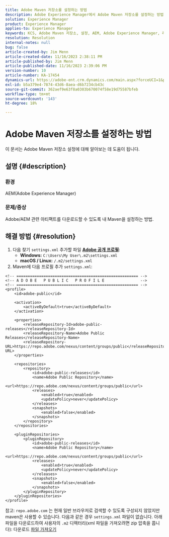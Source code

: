 ```yaml
---
title: Adobe Maven 저장소를 설정하는 방법
description: Adobe Experience Manager에서 Adobe Maven 저장소를 설정하는 방법에 대해 알아봅니다.
solution: Experience Manager
product: Experience Manager
applies-to: Experience Manager
keywords: KCS, Adobe Maven 저장소, 설정, AEM, Adobe Experience Manager, 리포지토리, 방법
resolution: Resolution
internal-notes: null
bug: false
article-created-by: Jim Menn
article-created-date: 11/16/2023 2:38:11 PM
article-published-by: Jim Menn
article-published-date: 11/16/2023 2:39:06 PM
version-number: 10
article-number: KA-17454
dynamics-url: https://adobe-ent.crm.dynamics.com/main.aspx?forceUCI=1&pagetype=entityrecord&etn=knowledgearticle&id=deda13c2-8d84-ee11-8179-6045bd006268
exl-id: b5a379e4-7874-43d6-8aea-d6b7234cb43c
source-git-commit: 362aef9e63f8a0303b670074f58e19d75587bfeb
workflow-type: tm+mt
source-wordcount: '143'
ht-degree: 18%

---
```


# Adobe Maven 저장소를 설정하는 방법


이 문서는 Adobe Maven 저장소 설정에 대해 알아보는 데 도움이 됩니다.

## 설명 {#description}


### <b>환경</b>

AEM(Adobe Experience Manager)



### <b>문제/증상</b>

Adobe/AEM 관련 아티팩트를 다운로드할 수 있도록 내 Maven을 설정하는 방법.


## 해결 방법 {#resolution}


1. 다음 찾기 `settings.xml` 추가할 파일 <b>[Adobe 공개 프로필](https://repo.adobe.com/index.html)</b>:
   - <b>Windows:</b> `C:\Users\My User\.m2\settings.xml`
   - <b> macOS / Linux:</b> `/.m2/settings.xml`
2. Maven에 다음 프로필 추가 `settings.xml`:



```
<!-- ====================================================== -->
<!-- A D O B E   P U B L I C   P R O F I L E                -->
<!-- ====================================================== -->
<profile>
    <id>adobe-public</id>

    <activation>
        <activeByDefault>true</activeByDefault>
    </activation>

    <properties>
        <releaseRepository-Id>adobe-public-releases</releaseRepository-Id>
        <releaseRepository-Name>Adobe Public Releases</releaseRepository-Name>
        <releaseRepository-URL>https://repo.adobe.com/nexus/content/groups/public</releaseRepository-URL>
    </properties>

    <repositories>
        <repository>
            <id>adobe-public-releases</id>
            <name>Adobe Public Repository</name>
            <url>https://repo.adobe.com/nexus/content/groups/public</url>
            <releases>
                <enabled>true</enabled>
                <updatePolicy>never</updatePolicy>
            </releases>
            <snapshots>
                <enabled>false</enabled>
            </snapshots>
        </repository>
    </repositories>

    <pluginRepositories>
        <pluginRepository>
            <id>adobe-public-releases</id>
            <name>Adobe Public Repository</name>
            <url>https://repo.adobe.com/nexus/content/groups/public</url>
            <releases>
                <enabled>true</enabled>
                <updatePolicy>never</updatePolicy>
            </releases>
            <snapshots>
                <enabled>false</enabled>
            </snapshots>
        </pluginRepository>
    </pluginRepositories>
</profile>
```


참고: `repo.adobe.com` 는 현재 일반 브라우저로 검색할 수 있도록 구성되지 않았지만 maven은 사용할 수 있습니다. 다음과 같은 경우 `settings.xml` 파일이 없습니다. 아래 파일을 다운로드하여 사용자의 `.m2` 디렉터리(xml 파일을 가져오려면 zip 압축을 풉니다): 다운로드 [파일 가져오기](https://helpx.adobe.com/content/dam/help/en/experience-manager/kb/SetUpTheAdobeMavenRepository/jcr_content/main-pars/download_section/download-1/settings_xml.zip)
